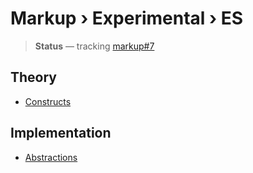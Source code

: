 ﻿# Markup › Experimental › ES

> **Status** — tracking [markup#7][]

## Theory

- [Constructs](./Constructs.md)

## Implementation

- [Abstractions](./Abstractions.md)

[markup#7]: https://github.com/SMotaal/markup/issues/7
